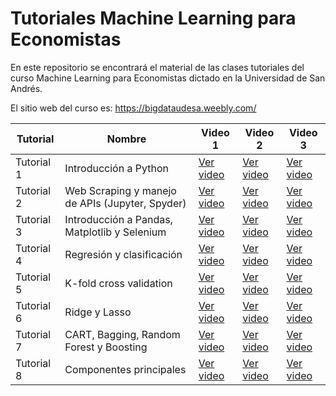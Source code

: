 # Tutoriales Machine Learning para Economistas  

En este repositorio se encontrará el material de las clases tutoriales del curso Machine Learning para Economistas dictado en la Universidad de San Andrés. 

El sitio web del curso es: https://bigdataudesa.weebly.com/


| Tutorial  | Nombre                                              | Video 1                         | Video 2                         | Video 3                         |
|-----------|-----------------------------------------------------|---------------------------------|---------------------------------|---------------------------------|
| Tutorial 1 | Introducción a Python                              | [Ver video](URL_1)             | [Ver video](URL_2)             | [Ver video](URL_3)             |
| Tutorial 2 | Web Scraping y manejo de APIs (Jupyter, Spyder)    | [Ver video](URL_1)             | [Ver video](URL_2)             | [Ver video](URL_3)             |
| Tutorial 3 | Introducción a Pandas, Matplotlib y Selenium       | [Ver video](URL_1)             | [Ver video](URL_2)             | [Ver video](URL_3)             |
| Tutorial 4 | Regresión y clasificación                         | [Ver video](URL_1)             | [Ver video](URL_2)             | [Ver video](URL_3)             |
| Tutorial 5 | K-fold cross validation                           | [Ver video](URL_1)             | [Ver video](URL_2)             | [Ver video](URL_3)             |
| Tutorial 6 | Ridge y Lasso                                     | [Ver video](URL_1)             | [Ver video](URL_2)             | [Ver video](URL_3)             |
| Tutorial 7 | CART, Bagging, Random Forest y Boosting           | [Ver video](URL_1)             | [Ver video](URL_2)             | [Ver video](URL_3)             |
| Tutorial 8 | Componentes principales                           | [Ver video](URL_1)             | [Ver video](URL_2)             | [Ver video](URL_3)             |
